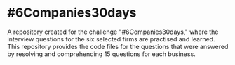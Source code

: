 # #6Companies30days
A repository created for the challenge "#6Companies30days," where the interview questions for the six selected firms are practised and learned. This repository provides the code files for the questions that were answered by resolving and comprehending 15 questions for each business.
